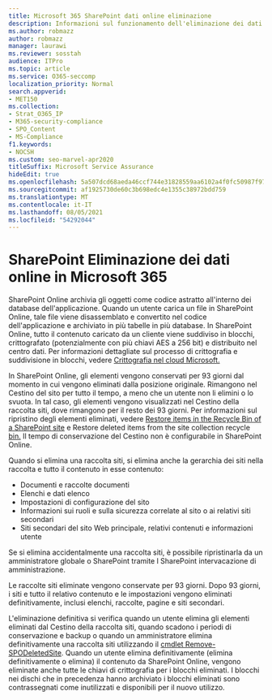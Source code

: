 ```yaml
---
title: Microsoft 365 SharePoint dati online eliminazione
description: Informazioni sul funzionamento dell'eliminazione dei dati in SharePoint Online, ad esempio dove è archiviato il contenuto eliminato e per quanto tempo.
ms.author: robmazz
author: robmazz
manager: laurawi
ms.reviewer: sosstah
audience: ITPro
ms.topic: article
ms.service: O365-seccomp
localization_priority: Normal
search.appverid:
- MET150
ms.collection:
- Strat_O365_IP
- M365-security-compliance
- SPO_Content
- MS-Compliance
f1.keywords:
- NOCSH
ms.custom: seo-marvel-apr2020
titleSuffix: Microsoft Service Assurance
hideEdit: true
ms.openlocfilehash: 5a507dcd68aeda46ccf744e31828559aa6102a4f0fc50987f97041c6da8ab56f
ms.sourcegitcommit: af1925730de60c3b698edc4e1355c38972bdd759
ms.translationtype: MT
ms.contentlocale: it-IT
ms.lasthandoff: 08/05/2021
ms.locfileid: "54292044"
---
```

# <a name="sharepoint-online-data-deletion-in-microsoft-365"></a>SharePoint Eliminazione dei dati online in Microsoft 365

SharePoint Online archivia gli oggetti come codice astratto all'interno dei database dell'applicazione. Quando un utente carica un file in SharePoint Online, tale file viene disassemblato e convertito nel codice dell'applicazione e archiviato in più tabelle in più database. In SharePoint Online, tutto il contenuto caricato da un cliente viene suddiviso in blocchi, crittografato (potenzialmente con più chiavi AES a 256 bit) e distribuito nel centro dati. Per informazioni dettagliate sul processo di crittografia e suddivisione in blocchi, vedere [Crittografia nel cloud Microsoft.](/microsoft-365/compliance/office-365-encryption-in-the-microsoft-cloud-overview) 

In SharePoint Online, gli elementi vengono conservati per 93 giorni dal momento in cui vengono eliminati dalla posizione originale. Rimangono nel Cestino del sito per tutto il tempo, a meno che un utente non li elimini o lo svuota. In tal caso, gli elementi vengono visualizzati nel Cestino della raccolta siti, dove rimangono per il resto dei 93 giorni. Per informazioni sul ripristino degli elementi eliminati, vedere [Restore items in the Recycle Bin of a SharePoint site](https://support.office.com/article/6df466b6-55f2-4898-8d6e-c0dff851a0be#ID0EAADAAA=Online
) e Restore deleted items from the site collection recycle [bin.](https://support.office.com/article/5fa924ee-16d7-487b-9a0a-021b9062d14b) Il tempo di conservazione del Cestino non è configurabile in SharePoint Online.

Quando si elimina una raccolta siti, si elimina anche la gerarchia dei siti nella raccolta e tutto il contenuto in esse contenuto:

- Documenti e raccolte documenti
- Elenchi e dati elenco
- Impostazioni di configurazione del sito
- Informazioni sui ruoli e sulla sicurezza correlate al sito o ai relativi siti secondari
- Siti secondari del sito Web principale, relativi contenuti e informazioni utente

Se si elimina accidentalmente una raccolta siti, è possibile ripristinarla da un amministratore globale o SharePoint tramite l SharePoint intervacazione di amministrazione.

Le raccolte siti eliminate vengono conservate per 93 giorni. Dopo 93 giorni, i siti e tutto il relativo contenuto e le impostazioni vengono eliminati definitivamente, inclusi elenchi, raccolte, pagine e siti secondari.

L'eliminazione definitiva si verifica quando un utente elimina gli elementi eliminati dal Cestino della raccolta siti, quando scadono i periodi di conservazione e backup o quando un amministratore elimina definitivamente una raccolta siti utilizzando il [cmdlet Remove-SPODeletedSite](/powershell/module/sharepoint-online/remove-spodeletedsite). Quando un utente elimina definitivamente (elimina definitivamente o elimina) il contenuto da SharePoint Online, vengono eliminate anche tutte le chiavi di crittografia per i blocchi eliminati. I blocchi nei dischi che in precedenza hanno archiviato i blocchi eliminati sono contrassegnati come inutilizzati e disponibili per il nuovo utilizzo.
